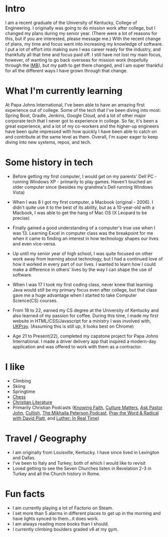 
# Intro

I am a recent graduate of the University of Kentucky, College of Engineering. I originally was going to do mission work after college, but I changed my plans during my senior year. (There were a lot of reasons for this, but if you are interested, please message me.) With the recent change of plans, my time and focus went into increasing my knowledge of software. I put a lot of effort into making sure I was career ready for the industry, and thankfully all that time and focus paid off. I still have not lost my main focus, however, of wanting to go back overseas for mission work (hopefully through the [IMB](https://www.imb.org/)), but my path to get there changed, and I am super thankful for all the different ways I have grown through that change. 

# What I'm currently learning

At Papa Johns International, I've been able to have an amazing first experience out of college. Some of the tech that I've been diving into most: Spring Boot, Gradle, Jenkins, Google Cloud, and a lot of other major corporate tech that I never got to experience in college. So far, it's been a great experience, and a lot of my co-workers and the higher-up engineers have been quite impressed with how quickly I have been able to catch on and contribute at the same level as them. Overall, I'm super eager to keep diving into new systems, repos, and tech.

# Some history in tech

- Before getting my first computer, I would get on my parents' Dell PC - running Windows XP - primarily to play games. Haven't touched an older computer since (besides my grandma's Dell running Windows Vista)

- When I was 8 I got my first computer, a Macbook (original - 2006). I didn't quite use it to the best of its ability, but as a 10-year-old with a Macbook, I was able to get the hang of Mac OS (X Leopard to be precise)

- Finally gained a good understanding of a computer's true use when I was 13. Learning Excel in computer class was the breakpoint for me when it came to finding an interest in how technology shapes our lives and even vice-versa.

- Up until my senior year of high school, I was quite focused on other work away from learning about technology, but I had a continued love of how it worked in every part of our lives. I wanted to learn how I could make a difference in others' lives by the way I can shape the use of software.

- When I was 17 I took my first coding class, never knew that learning Java would still be my primary focus even after college, but that class gave me a huge advantage when I started to take Computer Science(CS) courses.

- From 18 to 22, earned my CS degree at the University of Kentucky and also learned of my passion for coffee. During this time, I made my first website in HTML/CSS/Javascript for a ministry I was involved with, [UKPray](https://www.ukpray.com). (Assuming this is still up, it looks best on Chrome)

- Age 21 to Present(22), completed my capstone project for Papa Johns International. I made a driver delivery app that inspired a modern-day application and was offered to work with them as a contractor.

# I like

- Climbing
- Skiing
- Springtime
- [Chess](https://friend.chess.com/HxjE)
- [Christian Literature](https://www.goodreads.com/trentonrush)
- Primarily Christian Podcasts ([Knowing Faith](https://www.trainingthechurch.com/knowingfaith), [Culture Matters](https://culturematterspodcast.podbean.com/), [Ask Pastor John](https://www.desiringgod.org/ask-pastor-john), [Cultish](https://thecultishshow.com/), [The Mikhaila Peterson Podcast](https://mikhailapeterson.com/podcast/), [Pray the Word & Radical with David Platt](https://radical.net/podcasts/), and [Luther: In Real Time](https://www.ligonier.org/luther-in-real-time/))

# Travel / Geography

- I am originally from Louisville, Kentucky. I have since lived in Lexington and Dallas.
- I've been to Italy and Turkey; both of which I would like to revisit
- Loved getting to see the Seven Churches listen in Revelation 2-3 in Turkey and all the Church history in Rome.

# Fun facts

- I am currently playing a lot of Factorio on Steam.
- I set more than 5 alarms in different places to get up in the morning and have lights synced to them...it does work.
- I am always reading more books than I should.
- I currently climbing boulders graded v6 at my gym.
